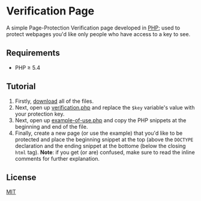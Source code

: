 # Verification Page
A simple Page-Protection Verification page developed in [PHP](https://secure.php.net/); used to protect webpages you'd like only people who have access to a key to see.

## Requirements
* PHP ≥ 5.4

## Tutorial
1. Firstly, [download](https://github.com/henry7720/Verification-Page/archive/master.zip) all of the files.
2. Next, open up [verification.php](verification.php) and replace the `$key` variable's value with your protection key.
3. Next, open up [example-of-use.php](example-of-use.php) and copy the PHP snippets at the beginning and end of the file.
4. Finally, create a new page (or use the example) that you'd like to be protected and place the beginning snippet at the top (above the `DOCTYPE` declaration and the ending snippet at the bottome (below the closing `html` tag).
**Note**: if you get (or are) confused, make sure to read the inline comments for further explanation.

## License
[MIT](LICENSE)
